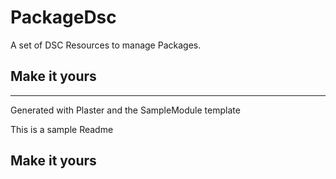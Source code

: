 # PackageDsc

A set of DSC Resources to manage Packages.

## Make it yours

---
Generated with Plaster and the SampleModule template


This is a sample Readme

## Make it yours
